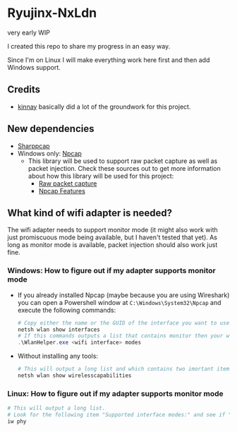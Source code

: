 # Ryujinx-NxLdn

very early WIP

I created this repo to share my progress in an easy way.

Since I'm on Linux I will make everything work here first and then add Windows support.

## Credits

- [kinnay](https://github.com/kinnay) basically did a lot of the groundwork for this project.

## New dependencies

- [Sharppcap](https://github.com/dotpcap/sharppcap)
- Windows only: [Npcap](https://github.com/nmap/npcap)
  - This library will be used to support raw packet capture as well as packet injection. Check these sources out to get more information about how this library will be used for this project:
    - [Raw packet capture](https://npcap.com/guide/npcap-devguide.html#npcap-feature-dot11)
    - [Npcap Features](https://npcap.com/guide/index.html#npcap-features)

## What kind of wifi adapter is needed?

The wifi adapter needs to support monitor mode (it might also work with just promiscuous mode being available, but I haven't tested that yet).
As long as monitor mode is available, packet injection should also work just fine.

### Windows: How to figure out if my adapter supports monitor mode

- If you already installed Npcap (maybe because you are using Wireshark) you can open a Powershell window at `C:\Windows\System32\Npcap` and execute the following commands:

  ```ps1
  # Copy either the name or the GUID of the interface you want to use
  netsh wlan show interfaces
  # If this commands outputs a list that contains monitor then your wifi adapter is supported
  .\WlanHelper.exe <wifi interface> modes
  ```
- Without installing any tools:

  ```ps1
  # This will output a long list and which contains two imortant items: "Promiscuous Mode" and "Monitor Mode"
  netsh wlan show wirelesscapabilities
  ```

### Linux: How to figure out if my adapter supports monitor mode

```sh
# This will output a long list.
# Look for the following item "Supported interface modes:" and see if "monitor" is one of the supported modes.
iw phy
```

